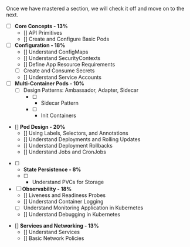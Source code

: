 
Once we have mastered a section, we will check it off and move on to the next.

- [ ] __Core Concepts - 13%__
  - [] API Primitives
  - [] Create and Configure Basic Pods
- [ ] __Configuration - 18%__
  - [] Understand ConfigMaps
  - [] Understand SecurityContexts
  - [] Define App Resource Requirements
  - [ ] Create and Consume Secrets
  - [] Understand Service Accounts
- [ ] __Multi-Container Pods - 10%__
  - [ ] Design Patterns: Ambassador, Adapter, Sidecar
    - [ ] - Sidecar Pattern
    - [ ] - Init Containers
- [] __Pod Design - 20%__
  - [] Using Labels, Selectors, and Annotations
  - [] Understand Deployments and Rolling Updates
  - [] Understand Deployment Rollbacks
  - [] Understand Jobs and CronJobs
- [ ] - __State Persistence - 8%__
  - [ ] - Understand PVCs for Storage
- [ ] __Observability - 18%__
  - [] Liveness and Readiness Probes
  - [] Understand Container Logging
  - [ ] Understand Monitoring Application in Kubernetes
  - [] Understand Debugging in Kubernetes
- [] __Services and Networking - 13%__
  - [] Understand Services
  - [] Basic Network Policies
